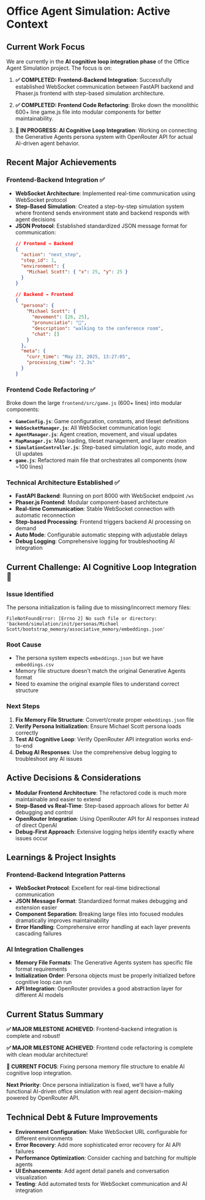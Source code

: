 # Office Agent Simulation: Active Context

## Current Work Focus

We are currently in the **AI cognitive loop integration phase** of the Office Agent Simulation project. The focus is on:

1. **✅ COMPLETED: Frontend-Backend Integration**: Successfully established WebSocket communication between FastAPI backend and Phaser.js frontend with step-based simulation architecture.

2. **✅ COMPLETED: Frontend Code Refactoring**: Broke down the monolithic 600+ line game.js file into modular components for better maintainability.

3. **🔄 IN PROGRESS: AI Cognitive Loop Integration**: Working on connecting the Generative Agents persona system with OpenRouter API for actual AI-driven agent behavior.

## Recent Major Achievements

### Frontend-Backend Integration ✅
- **WebSocket Architecture**: Implemented real-time communication using WebSocket protocol
- **Step-Based Simulation**: Created a step-by-step simulation system where frontend sends environment state and backend responds with agent decisions
- **JSON Protocol**: Established standardized JSON message format for communication:
  ```json
  // Frontend → Backend
  {
    "action": "next_step",
    "step_id": 1,
    "environment": {
      "Michael Scott": { "x": 25, "y": 25 }
    }
  }
  
  // Backend → Frontend
  {
    "persona": {
      "Michael Scott": {
        "movement": [26, 25],
        "pronunciatio": "💼",
        "description": "walking to the conference room",
        "chat": []
      }
    },
    "meta": {
      "curr_time": "May 23, 2025, 13:27:05",
      "processing_time": "2.3s"
    }
  }
  ```

### Frontend Code Refactoring ✅
Broke down the large `frontend/src/game.js` (600+ lines) into modular components:

- **`GameConfig.js`**: Game configuration, constants, and tileset definitions
- **`WebSocketManager.js`**: All WebSocket communication logic
- **`AgentManager.js`**: Agent creation, movement, and visual updates
- **`MapManager.js`**: Map loading, tileset management, and layer creation
- **`SimulationController.js`**: Step-based simulation logic, auto mode, and UI updates
- **`game.js`**: Refactored main file that orchestrates all components (now ~100 lines)

### Technical Architecture Established ✅
- **FastAPI Backend**: Running on port 8000 with WebSocket endpoint `/ws`
- **Phaser.js Frontend**: Modular component-based architecture
- **Real-time Communication**: Stable WebSocket connection with automatic reconnection
- **Step-based Processing**: Frontend triggers backend AI processing on demand
- **Auto Mode**: Configurable automatic stepping with adjustable delays
- **Debug Logging**: Comprehensive logging for troubleshooting AI integration

## Current Challenge: AI Cognitive Loop Integration 🔄

### Issue Identified
The persona initialization is failing due to missing/incorrect memory files:
```
FileNotFoundError: [Errno 2] No such file or directory: 
'backend/simulation/init/personas/Michael Scott/bootstrap_memory/associative_memory/embeddings.json'
```

### Root Cause
- The persona system expects `embeddings.json` but we have `embeddings.csv`
- Memory file structure doesn't match the original Generative Agents format
- Need to examine the original example files to understand correct structure

### Next Steps
1. **Fix Memory File Structure**: Convert/create proper `embeddings.json` file
2. **Verify Persona Initialization**: Ensure Michael Scott persona loads correctly
3. **Test AI Cognitive Loop**: Verify OpenRouter API integration works end-to-end
4. **Debug AI Responses**: Use the comprehensive debug logging to troubleshoot any AI issues

## Active Decisions & Considerations

- **Modular Frontend Architecture**: The refactored code is much more maintainable and easier to extend
- **Step-Based vs Real-Time**: Step-based approach allows for better AI debugging and control
- **OpenRouter Integration**: Using OpenRouter API for AI responses instead of direct OpenAI
- **Debug-First Approach**: Extensive logging helps identify exactly where issues occur

## Learnings & Project Insights

### Frontend-Backend Integration Patterns
- **WebSocket Protocol**: Excellent for real-time bidirectional communication
- **JSON Message Format**: Standardized format makes debugging and extension easier
- **Component Separation**: Breaking large files into focused modules dramatically improves maintainability
- **Error Handling**: Comprehensive error handling at each layer prevents cascading failures

### AI Integration Challenges
- **Memory File Formats**: The Generative Agents system has specific file format requirements
- **Initialization Order**: Persona objects must be properly initialized before cognitive loop can run
- **API Integration**: OpenRouter provides a good abstraction layer for different AI models

## Current Status Summary

**✅ MAJOR MILESTONE ACHIEVED**: Frontend-backend integration is complete and robust!

**✅ MAJOR MILESTONE ACHIEVED**: Frontend code refactoring is complete with clean modular architecture!

**🔄 CURRENT FOCUS**: Fixing persona memory file structure to enable AI cognitive loop integration.

**Next Priority**: Once persona initialization is fixed, we'll have a fully functional AI-driven office simulation with real agent decision-making powered by OpenRouter API.

## Technical Debt & Future Improvements

- **Environment Configuration**: Make WebSocket URL configurable for different environments
- **Error Recovery**: Add more sophisticated error recovery for AI API failures
- **Performance Optimization**: Consider caching and batching for multiple agents
- **UI Enhancements**: Add agent detail panels and conversation visualization
- **Testing**: Add automated tests for WebSocket communication and AI integration
